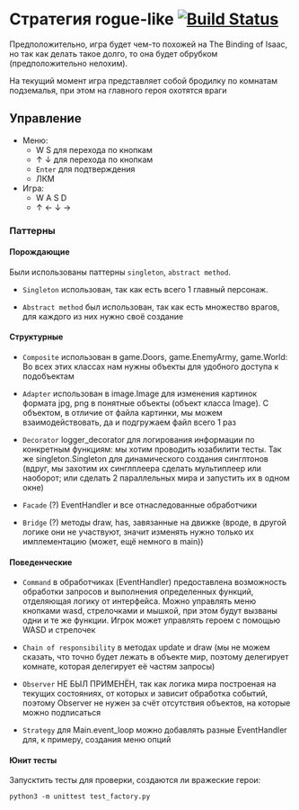 # Стратегия rogue-like [![Build Status](https://travis-ci.com/terentyevalexey/TP_Project.svg?branch=master)](https://travis-ci.com/terentyevalexey/TP_Project)
Предположительно, игра будет чем-то похожей на The Binding of Isaac, 
но так как делать такое долго, то она будет обрубком (предположительно нелохим).

На текущий момент игра представляет собой бродилку по комнатам подземалья,
при этом на главного героя охотятся враги

## Управление
* Меню:
  * W S для перехода по кнопкам
  * &uarr; &darr; для перехода по кнопкам
  * `Enter` для подтверждения
  * ЛКМ
* Игра:
  * W A S D
  * &uarr; &larr; &darr; &rarr; 

### Паттерны

#### Порождающие
Были использованы паттерны `singleton`, `abstract method`.

* `Singleton` использован, так как есть всего 1 главный персонаж.

* `Abstract method` был использован, так как есть множество врагов, для каждого
из них нужно своё создание

#### Структурные

* `Composite` использован в game.Doors, game.EnemyArmy, game.World: Во всех
 этих классах нам нужны объекты для удобного доступа к подобъектам 
 
* `Adapter` использован в image.Image для изменения картинок формата jpg, png
в понятные объекты (объект класса Image). С объектом, в отличие от файла
картинки, мы можем взаимодействовать, да и подгружаем файл всего 1 раз

* `Decorator` logger_decorator для логирования информации по конкретным 
функциям: мы хотим проводить юзабилити тесты. Так же singleton.Singleton 
для динамического создания синглтонов (вдруг, мы захотим их синглплеера 
сделать мультиплеер или наоборот; или сделать 2 параллельных мира и запустить
их в одном окне)

* `Facade` (?) EventHandler и все отнаследованные обработчики

* `Bridge` (?) методы draw, has, завязанные на движке (вроде, в другой логике
они не участвуют, значит изменять нужно только их имплементацию (может, ещё 
немного в main)) 

#### Поведенческие

* `Command` в обработчиках (EventHandler) предоставлена возможность обработки
запросов и выполнения определенных функций, отделяющая логику от интерфейса. 
Можно управлять меню кнопками wasd, стрелочками и мышкой, при этом будут
вызваны одни и те же функции. Игрок может управлять героем с помощью WASD и 
стрелочек

* `Chain of responsibility` в методах update и draw (мы не можем сказать, что
точно будет лежать в объекте мир, поэтому делегирует комнате, которая
делегирует её частям запросы)

* `Observer` НЕ БЫЛ ПРИМЕНЁН, так как логика мира построеная на текущих
состояниях, от которых и зависит обработка событий, поэтому Observer
не нужен за счёт отсутствия объектов, на которые можно подписаться

* `Strategy` для Main.event_loop можно добавлять разные EventHandler для, 
к примеру, создания меню опций

#### Юнит тесты
Запусктить тесты для проверки, создаются ли вражеские герои:
```
python3 -m unittest test_factory.py
```

